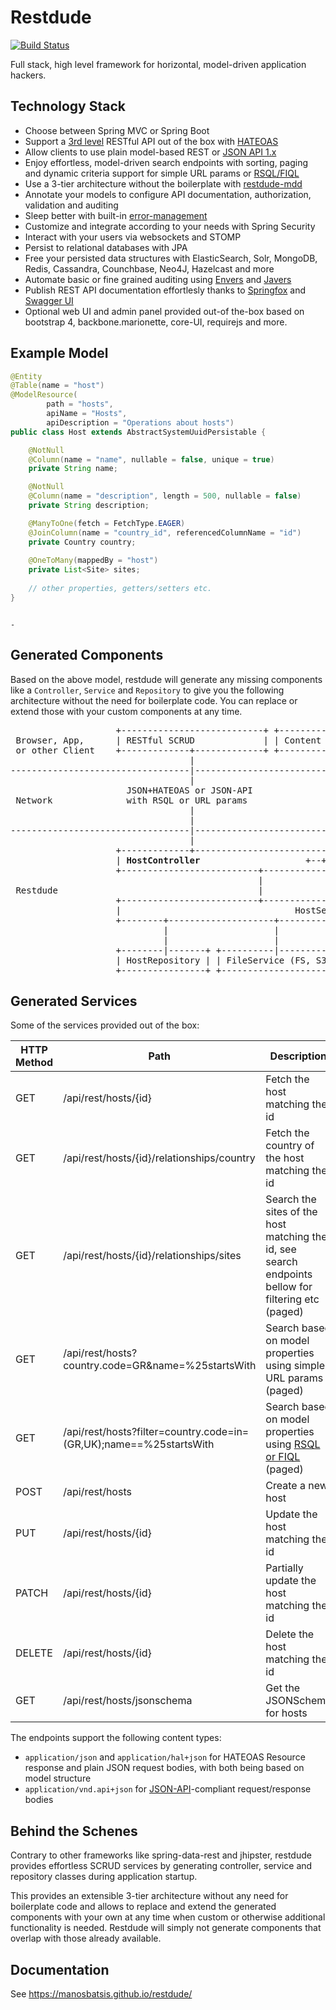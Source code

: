 

# Restdude

[![Build Status](https://travis-ci.org/manosbatsis/restdude.svg?branch=master)](https://travis-ci.org/manosbatsis/restdude)

Full stack, high level framework for horizontal, model-driven application hackers.


## Technology Stack

- Choose between Spring MVC or Spring Boot
- Support a [3rd level](https://martinfowler.com/articles/richardsonMaturityModel.html#level3) RESTful API out of the box with [HATEOAS](https://en.wikipedia.org/wiki/HATEOAS)
- Allow clients to use plain model-based REST or [JSON API 1.x](http://jsonapi.org/format) 
- Enjoy effortless, model-driven search endpoints with sorting, paging and dynamic criteria support for simple URL params or [RSQL/FIQL](https://manosbatsis.github.io/restdude/rsql.html)
- Use a 3-tier architecture without the boilerplate with [restdude-mdd](restdude-mdd)
- Annotate your models to configure API documentation, authorization, validation and auditing
- Sleep better with built-in [error-management](restdude-error)
- Customize and integrate according to your needs with Spring Security
- Interact with your users via websockets and STOMP
- Persist to relational databases with JPA
- Free your persisted data structures with ElasticSearch, Solr, MongoDB, Redis, Cassandra, Counchbase, Neo4J, Hazelcast and more
- Automate basic or fine grained auditing using <a href="http://docs.spring.io/spring-data/data-jpa/docs/current/reference/html/auditing.html">Envers</a> and <a href="http://javers.org/">Javers</a>
- Publish REST API documentation effortlesly thanks to <a href="http://springfox.github.io/springfox">Springfox</a> and <a href="http://swagger.io/swagger-ui">Swagger UI</a>
- Optional web UI and admin panel provided out-of the-box based on bootstrap 4, backbone.marionette, core-UI, requirejs and more.

## Example Model

```java
@Entity
@Table(name = "host")
@ModelResource(
        path = "hosts", 
        apiName = "Hosts", 
        apiDescription = "Operations about hosts")
public class Host extends AbstractSystemUuidPersistable {

    @NotNull
    @Column(name = "name", nullable = false, unique = true)
    private String name;

    @NotNull
    @Column(name = "description", length = 500, nullable = false)
    private String description;

    @ManyToOne(fetch = FetchType.EAGER)
    @JoinColumn(name = "country_id", referencedColumnName = "id")
    private Country country;
    
	@OneToMany(mappedBy = "host")
    private List<Site> sites;
    
    // other properties, getters/setters etc.
}
```

                                                                                          -                               

## Generated Components

Based on the above model, restdude will generate any missing components like a `Controller`, `Service` and `Repository` 
to give you the following architecture without the need for boilerplate code. You can replace or extend those with your 
custom components at any time. 


<pre>
                    +---------------------------+ +---------------------+   +------------------+
 Browser, App,      | RESTful SCRUD             | | Content negotiation |   | Websockets       | 
 or other Client    +-------------+-------------+ +-----------+---------+   +-------+----------+
                                  |                           |                     |           
----------------------------------|---------------------------|---------------------|------------
                                  |                           |                     |            
                      JSON+HATEOAS or JSON-API                |                     |            
 Network              with RSQL or URL params                 |                   STOMP          
                                  |                           |                     |            
                                  |                           |                     |            
----------------------------------|---------------------------|---------------------|------------
                                  |                           |                     |            
                    +-------------+--------------------------+-----------+  +------------------+    
                    | <strong>HostController</strong>                    +--+ Message Broker   |
                    +--------------------------+-------------------------+  +------+-----------+
                                               |                                   |            
 Restdude                                      |                                   |            
                    +--------------------------+-----------------------------------+-----------+
                    |                                 HostService                              |
                    +--------+--------------------+---------------------+----------------+-----+
                             |                    |                     |                |      
                             |                    |                     |                |      
                    +--------|-------+ +----------|-----------+ +-------|-------+ +------|-----+
                    | HostRepository | | FileService (FS, S3) | | EmailService  | | Misc Util  |
                    +----------------+ +----------------------+ +---------------+ +------------+
</pre>
                               

## Generated Services

Some of the services provided out of the box:


HTTP Method  | Path    | Description
------------ | ------- | -------------------
GET  | /api/rest/hosts/{id} | Fetch the host matching the id
GET  | /api/rest/hosts/{id}/relationships/country | Fetch the country of the host matching the id
GET  | /api/rest/hosts/{id}/relationships/sites | Search the sites of the host matching the id, see search endpoints bellow for filtering etc (paged)
GET  | /api/rest/hosts?country.code=GR&name=%25startsWith | Search based on model properties using simple URL params (paged)
GET  | /api/rest/hosts?filter=country.code=in=(GR,UK);name==%25startsWith | Search based on model properties using [RSQL or FIQL](https://manosbatsis.github.io/restdude/rsql.html) (paged)
POST | /api/rest/hosts | Create a new host
PUT  | /api/rest/hosts/{id} | Update the host matching the id
PATCH  | /api/rest/hosts/{id} | Partially update the host matching the id
DELETE | /api/rest/hosts/{id} | Delete the host matching the id
GET    | /api/rest/hosts/jsonschema | Get the JSONSchema for hosts

The endpoints support the following content types:

 - `application/json` and `application/hal+json` for HATEOAS Resource response and plain JSON request bodies, with both being based on model structure
 - `application/vnd.api+json` for [JSON-API](http://jsonapi.org/format)-compliant request/response bodies

## Behind the Schenes

Contrary to other frameworks like spring-data-rest and jhipster, restdude provides effortless SCRUD services by generating controller, service and repository classes during application startup. 

This provides an extensible 3-tier architecture without any need for boilerplate code and allows to replace and extend the generated components with your own at any time when custom or 
otherwise additional functionality is needed. Restdude will simply not generate components that overlap with those already available.


## Documentation

See https://manosbatsis.github.io/restdude/
